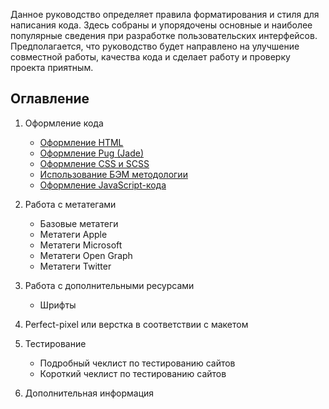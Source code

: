 Данное руководство определяет правила форматирования и стиля для написания кода. Здесь собраны и упорядочены 
основные и наиболее популярные сведения при разработке пользовательских интерфейсов. Предполагается, 
что руководство будет направлено на улучшение совместной работы, качества кода и сделает работу и проверку 
проекта приятным.

## Оглавление

1. Оформление кода
    * [Оформление HTML](https://github.com/lekomtsev/documentations/blob/master/Code-formatting-rules/content/codestyle/codestyle-html.md)
    * [Оформление Pug (Jade)](https://github.com/lekomtsev/documentations/blob/master/Code-formatting-rules/content/codestyle/codestyle-pug.md)
    * [Оформление CSS и SCSS](https://github.com/lekomtsev/documentations/blob/master/Code-formatting-rules/content/codestyle/codestyle-css.md)
    * [Использование БЭМ методологии](https://github.com/lekomtsev/documentations/blob/master/Code-formatting-rules/content/codestyle/codestyle-bem.md)
    * [Оформление JavaScript-кода](https://github.com/lekomtsev/documentations/blob/master/Code-formatting-rules/content/codestyle/codestyle-js.md)
2. Работа с метатегами
    * Базовые метатеги
    * Метатеги Apple
    * Метатеги Microsoft
    * Метатеги Open Graph 
    * Метатеги Twitter
3. Работа с дополнительными ресурсами 
    * Шрифты 

4. Perfect-pixel или верстка в соответствии с макетом
5. Тестирование 
    * Подробный чеклист по тестированию сайтов
    * Короткий чеклист по тестированию сайтов 
6. Дополнительная информация 
        
